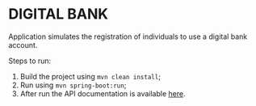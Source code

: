 # DIGITAL BANK
Application simulates the registration of individuals to use a digital bank account.

Steps to run:

 1. Build the project using `mvn clean install`;
 2. Run using `mvn spring-boot:run`;
 3. After run the API documentation is available [here](localhost:8080/digital-bank/api/v1/swagger-ui.html).
    
    
    
    
    
    
